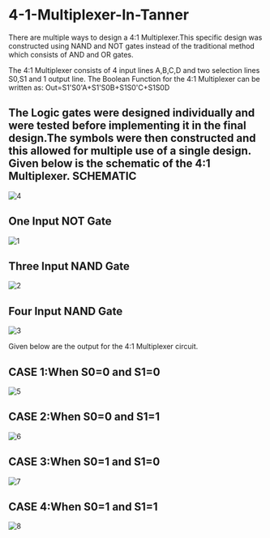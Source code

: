 # 4-1-Multiplexer-In-Tanner
There are multiple ways to design a 4:1 Multiplexer.This specific design was constructed using NAND and NOT gates instead of the traditional method which consists of AND and OR gates.

The 4:1 Multiplexer consists of 4 input lines A,B,C,D and two selection lines S0,S1 and 1 output line.
The Boolean Function for the 4:1 Multiplexer can be written as:
Out=S1'S0'A+S1'S0B+S1S0'C+S1S0D

The Logic gates were designed individually and were tested before implementing it in the final design.The symbols were then constructed and this allowed for multiple use of a single design.
Given below is the schematic of the 4:1 Multiplexer.
SCHEMATIC
--
![4](https://github.com/JAustin10/4-1-Multiplexer/assets/133579820/d4969aeb-fbc5-44d6-9110-f8245119c003)

One Input NOT Gate
--
![1](https://github.com/JAustin10/4-1-Multiplexer/assets/133579820/eb027117-d17b-43cb-bfca-0cd4f4fca3af)

Three Input NAND Gate
--
![2](https://github.com/JAustin10/4-1-Multiplexer/assets/133579820/3b5723fd-3519-4e4e-90c9-cfc432b3a2e7)

Four Input NAND Gate
--
![3](https://github.com/JAustin10/4-1-Multiplexer/assets/133579820/2d0bc436-d1e1-42b1-81a6-fbe8a86cb9ba)

Given below are the output for the 4:1 Multiplexer circuit.

CASE 1:When S0=0 and S1=0
--
![5](https://github.com/JAustin10/4-1-Multiplexer/assets/133579820/9338fb70-80be-4115-b872-71e08422e0a8)

CASE 2:When S0=0 and S1=1
--
![6](https://github.com/JAustin10/4-1-Multiplexer/assets/133579820/f57b0bc6-3cbc-4e63-b753-62139dedc967)

CASE 3:When S0=1 and S1=0
--
![7](https://github.com/JAustin10/4-1-Multiplexer/assets/133579820/75e5f762-3aef-4604-9d45-952af83a307a)

CASE 4:When S0=1 and S1=1
--
![8](https://github.com/JAustin10/4-1-Multiplexer/assets/133579820/cc9c4bc1-3a19-4608-b014-5808774875dd)


